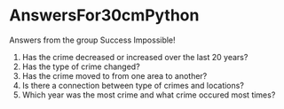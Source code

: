 # AnswersFor30cmPython
Answers from the group Success Impossible!


1. Has the crime decreased or increased over the last 20 years?
2. Has the type of crime changed?
3. Has the crime moved to from one area to another?
4. Is there a connection between type of crimes and locations?
5. Which year was the most crime and what crime occured most times?
